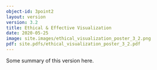 ```yaml
---
object-id: 3point2
layout: version
version: 3.2
title: Ethical & Effective Visualization
date: 2020-05-25
image: site.images/ethical_visualization_poster_3_2.png
pdf: site.pdfs/ethical_visualization_poster_3_2.pdf
---
```


Some summary of this version here.
